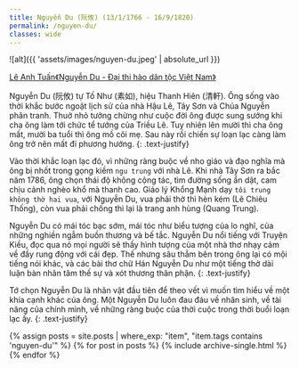 ```yaml
---
title: Nguyễn Du (阮攸) (13/1/1766 - 16/9/1820)
permalink: /nguyen-du/
classes: wide
---
```


![alt]({{ 'assets/images/nguyen-du.jpeg' | absolute_url }})
> <cite>
<a target="_blank" href="http://nguyendu.org.vn/vi/-nguyen-du---dai-thi-hao-dan-toc-viet-nam--FB689E800066581BBE66B1B8F8106905.html/i1439363111155/6/8">
Lê Anh Tuấn《Nguyễn Du - Đại thi hào dân tộc Việt Nam》
</a>
</cite>

Nguyễn Du (阮攸) tự Tố Như (素如), hiệu Thanh Hiên (清軒). Ông sống vào thời khắc bước ngoặt lịch sử của nhà Hậu Lê, Tây Sơn và Chúa Nguyễn phân tranh. Thuở nhỏ tưởng chừng như cuộc đời ông được sung sướng khi cha ông làm tới chức tể tướng của Triều Lê. Tuy nhiên lên mười thì cha ông mất, mười ba tuổi thì ông mồ côi mẹ. Sau này rồi chiến sự loạn lạc càng làm ông trở nên mất đi phương hướng.
{: .text-justify}

Vào thời khắc loạn lạc đó, vì những ràng buộc về nho giáo và đạo nghĩa mà ông bị nhốt trong gọng kiềm `ngu trung` với nhà Lê. Khi nhà Tây Sơn ra bắc năm 1786, ông chọn thái độ không cộng tác, tìm đường sống ẩn dật, cam chịu cảnh nghèo khổ mà thanh cao. Giáo lý Khổng Mạnh dạy `tôi trung không thờ hai vua`, với Nguyễn Du, vua phải thờ thì hèn kém (Lê Chiêu Thống), còn vua phải chống thì lại là trang anh hùng (Quang Trung).

Nguyễn Du có mái tóc bạc sớm, mái tóc như biểu tượng của lo nghĩ, của những nghiền ngẫm buồn thương và bế tắc. Nguyễn Du nổi tiếng với Truyện Kiều, đọc qua nó mọi người sẽ thấy hình tượng của một nhà thơ nhạy cảm về đầy rung động với cái đẹp. Thế nhưng sâu thẳm bên trong ông lại có mội tiếng nói khác, và các bài thơ chữ Hán Nguyễn Du như một tiếng thở dài luận bàn nhân tâm thế sự và xót thương thân phận.
{: .text-justify}

Tớ chọn Nguyễn Du là nhân vật đầu tiên để theo vết vì muốn tìm hiểu về một khía cạnh khác của ông. Một Nguyễn Du luôn đau đáu về nhân sinh, về tài năng của chính mình, về những ràng buộc của thời cuộc trong thời buổi loạn lạc ấy.
{: .text-justify}

{% assign posts = site.posts | where_exp: "item", "item.tags contains 'nguyen-du'" %}
{% for post in posts %}
  {% include archive-single.html %}
{% endfor %}